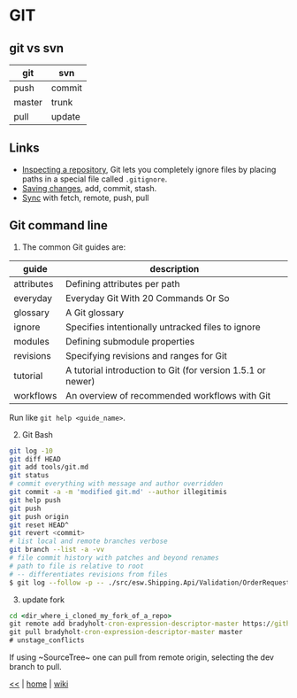 # GIT

## git vs svn
git | svn
--- | ---
push | commit
master | trunk
pull | update

## Links
+ [Inspecting a repository](https://www.atlassian.com/git/tutorials/inspecting-a-repository), 
Git lets you completely ignore files by placing paths in a special file called `.gitignore`.
+ [Saving changes](https://www.atlassian.com/git/tutorials/saving-changes), add, commit, stash.
+ [Sync](https://www.atlassian.com/git/tutorials/syncing) with fetch, remote, push, pull

## Git command line

1. The common Git guides are:

| guide | description |
|------------|------------------------------|
| attributes | Defining attributes per path |
|everyday    | Everyday Git With 20 Commands Or So|
|glossary    | A Git glossary|
|ignore      | Specifies intentionally untracked files to ignore|
|modules     | Defining submodule properties|
|revisions   | Specifying revisions and ranges for Git|
|tutorial    | A tutorial introduction to Git (for version 1.5.1 or newer)|
|workflows   | An overview of recommended workflows with Git|
Run like `git help <guide_name>`.

2. Git Bash
```sh
git log -10
git diff HEAD
git add tools/git.md
git status
# commit everything with message and author overridden
git commit -a -m 'modified git.md' --author illegitimis
git help push
git push
git push origin
git reset HEAD^
git revert <commit>
# list local and remote branches verbose
git branch --list -a -vv
# file commit history with patches and beyond renames
# path to file is relative to root
# -- differentiates revisions from files
$ git log --follow -p -- ./src/esw.Shipping.Api/Validation/OrderRequestDtoValidator.cs
```

3. update fork
```cmd
cd <dir_where_i_cloned_my_fork_of_a_repo>
git remote add bradyholt-cron-expression-descriptor-master https://github.com/bradyholt/cron-expression-descriptor
git pull bradyholt-cron-expression-descriptor-master master
# unstage_conflicts
```
If using ~SourceTree~ one can pull from remote origin, selecting the dev branch to pull.



[<<](../tools.md)
|
[home](../README.md)
|
[wiki](https://github.com/illegitimis/Tutorial/wiki)